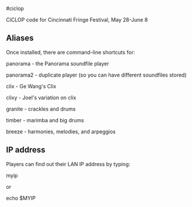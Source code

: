 #ciclop

CiCLOP code for Cincinnati Fringe Festival, May 28-June 8

## Aliases

Once installed, there are command-line shortcuts for:

panorama - the Panorama soundfile player

panorama2 - duplicate player (so you can have different soundfiles stored)

clix - Ge Wang's Clix

clixy - Joel's variation on clix

granite - crackles and drums

timber - marimba and big drums

breeze - harmonies, melodies, and arpeggios

## IP address

Players can find out their LAN IP address by typing:

myip

or

echo $MYIP
